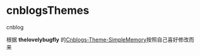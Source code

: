 # cnblogsThemes
cnblog

根据 <b>thelovelybugfly</b> 的[Cnblogs-Theme-SimpleMemory](https://github.com/thelovelybugfly/Cnblogs-Theme-SimpleMemory)按照自己喜好修改而来

